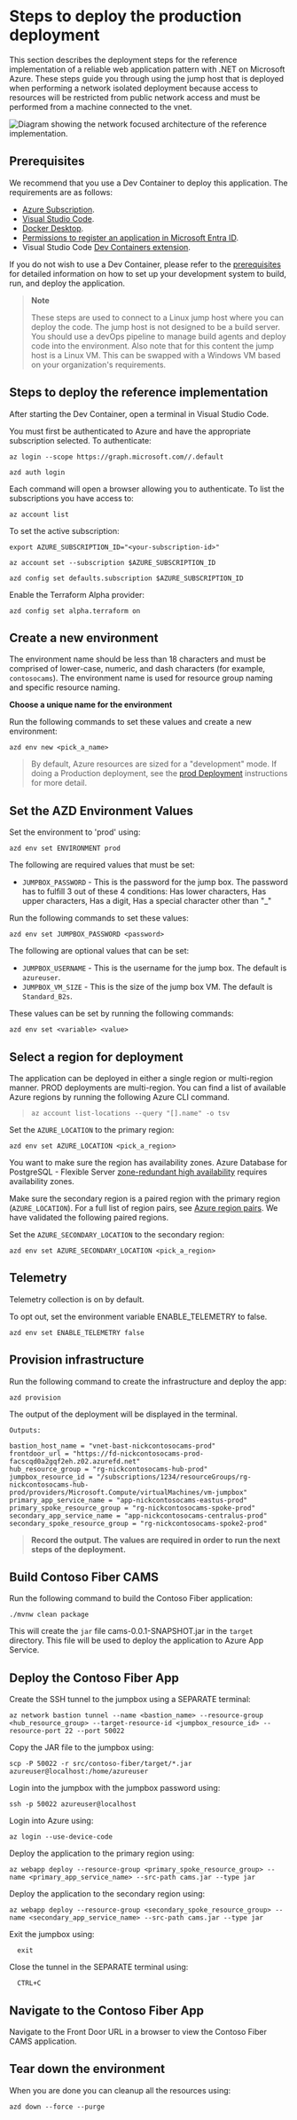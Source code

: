 # Steps to deploy the production deployment
This section describes the deployment steps for the reference implementation of a reliable web application pattern with .NET on Microsoft Azure. These steps guide you through using the jump host that is deployed when performing a network isolated deployment because access to resources will be restricted from public network access and must be performed from a machine connected to the vnet.

![Diagram showing the network focused architecture of the reference implementation.](./docs/icons/reliable-web-app-vnet.svg)

## Prerequisites

We recommend that you use a Dev Container to deploy this application.  The requirements are as follows:

- [Azure Subscription](https://azure.microsoft.com/pricing/member-offers/msdn-benefits-details/).
- [Visual Studio Code](https://code.visualstudio.com/).
- [Docker Desktop](https://www.docker.com/get-started/).
- [Permissions to register an application in Microsoft Entra ID](https://learn.microsoft.com/azure/active-directory/develop/quickstart-register-app).
- Visual Studio Code [Dev Containers extension](https://marketplace.visualstudio.com/items?itemName=ms-vscode-remote.remote-containers).

If you do not wish to use a Dev Container, please refer to the [prerequisites](prerequisites.md) for detailed information on how to set up your development system to build, run, and deploy the application.

> **Note**
>
> These steps are used to connect to a Linux jump host where you can deploy the code. The jump host is not designed to be a build server. You should use a devOps pipeline to manage build agents and deploy code into the environment. Also note that for this content the jump host is a Linux VM. This can be swapped with a Windows VM based on your organization's requirements.

## Steps to deploy the reference implementation

After starting the Dev Container, open a terminal in Visual Studio Code.

You must first be authenticated to Azure and have the appropriate subscription selected.  To authenticate:

```shell
az login --scope https://graph.microsoft.com//.default

azd auth login
```

Each command will open a browser allowing you to authenticate.  To list the subscriptions you have access to:

```shell
az account list
```

To set the active subscription:

```shell
export AZURE_SUBSCRIPTION_ID="<your-subscription-id>"

az account set --subscription $AZURE_SUBSCRIPTION_ID

azd config set defaults.subscription $AZURE_SUBSCRIPTION_ID
```

Enable the Terraform Alpha provider:

```shell
azd config set alpha.terraform on
```

## Create a new environment

The environment name should be less than 18 characters and must be comprised of lower-case, numeric, and dash characters (for example, `contosocams`).  The environment name is used for resource group naming and specific resource naming. 

**Choose a unique name for the environment**

Run the following commands to set these values and create a new environment:

```shell
azd env new <pick_a_name>
```

>By default, Azure resources are sized for a "development" mode. If doing a Production deployment, see the [prod Deployment](./README-prod.md) instructions for more detail.

## Set the AZD Environment Values

Set the environment to 'prod' using:

```shell
azd env set ENVIRONMENT prod
```

The following are required values that must be set:

- `JUMPBOX_PASSWORD` - This is the password for the jump box. The password has to fulfill 3 out of these 4 conditions: Has lower characters, Has upper characters, Has a digit, Has a special character other than "_"

Run the following commands to set these values:

```shell
azd env set JUMPBOX_PASSWORD <password>
```

The following are optional values that can be set:

- `JUMPBOX_USERNAME` - This is the username for the jump box.  The default is `azureuser`.
- `JUMPBOX_VM_SIZE` - This is the size of the jump box VM.  The default is `Standard_B2s`.

These values can be set by running the following commands:

```shell
azd env set <variable> <value>
```

## Select a region for deployment

The application can be deployed in either a single region or multi-region manner. PROD deployments are multi-region. You can find a list of available Azure regions by running the following Azure CLI command.

> ```shell
> az account list-locations --query "[].name" -o tsv
> ```

Set the `AZURE_LOCATION` to the primary region:

```shell
azd env set AZURE_LOCATION <pick_a_region>
```

You want to make sure the region has availability zones. Azure Database for PostgreSQL - Flexible Server [zone-redundant high availability](https://learn.microsoft.com/azure/postgresql/flexible-server/concepts-high-availability) requires availability zones.

Make sure the secondary region is a paired region with the primary region (`AZURE_LOCATION`). For a full list of region pairs, see [Azure region pairs](https://learn.microsoft.com/azure/reliability/cross-region-replication-azure#azure-cross-region-replication-pairings-for-all-geographies). We have validated the following paired regions.

 Set the `AZURE_SECONDARY_LOCATION` to the secondary region:

```shell
azd env set AZURE_SECONDARY_LOCATION <pick_a_region>
```

## Telemetry

Telemetry collection is on by default.

To opt out, set the environment variable ENABLE_TELEMETRY to false.

```shell
azd env set ENABLE_TELEMETRY false
```

## Provision infrastructure

Run the following command to create the infrastructure and deploy the app:

```shell
azd provision
```

The output of the deployment will be displayed in the terminal.

```
Outputs:

bastion_host_name = "vnet-bast-nickcontosocams-prod"
frontdoor_url = "https://fd-nickcontosocams-prod-facscqd0a2gqf2eh.z02.azurefd.net"
hub_resource_group = "rg-nickcontosocams-hub-prod"
jumpbox_resource_id = "/subscriptions/1234/resourceGroups/rg-nickcontosocams-hub-prod/providers/Microsoft.Compute/virtualMachines/vm-jumpbox"
primary_app_service_name = "app-nickcontosocams-eastus-prod"
primary_spoke_resource_group = "rg-nickcontosocams-spoke-prod"
secondary_app_service_name = "app-nickcontosocams-centralus-prod"
secondary_spoke_resource_group = "rg-nickcontosocams-spoke2-prod"
```

> **Record the output. The values are required in order to run the next steps of the deployment.**

## Build Contoso Fiber CAMS

Run the following command to build the Contoso Fiber application:

```shell
./mvnw clean package
```

This will create the `jar` file cams-0.0.1-SNAPSHOT.jar in the `target` directory. This file will be used to deploy the application to Azure App Service.

## Deploy the Contoso Fiber App

Create the SSH tunnel to the jumpbox using a SEPARATE terminal:

```shell
az network bastion tunnel --name <bastion_name> --resource-group <hub_resource_group> --target-resource-id <jumpbox_resource_id> --resource-port 22 --port 50022
```

Copy the JAR file to the jumpbox using:

```shell
scp -P 50022 -r src/contoso-fiber/target/*.jar azureuser@localhost:/home/azureuser
```

Login into the jumpbox with the jumpbox password using:

```shell
ssh -p 50022 azureuser@localhost
```

Login into Azure using:

```shell
az login --use-device-code
```

Deploy the application to the primary region using:

```shell
az webapp deploy --resource-group <primary_spoke_resource_group> --name <primary_app_service_name> --src-path cams.jar --type jar
```

Deploy the application to the secondary region using:

```shell
az webapp deploy --resource-group <secondary_spoke_resource_group> --name <secondary_app_service_name> --src-path cams.jar --type jar
```

Exit the jumpbox using:

```shell
  exit
```

Close the tunnel in the SEPARATE terminal using:

```shell
  CTRL+C
```

## Navigate to the Contoso Fiber App

Navigate to the Front Door URL in a browser to view the Contoso Fiber CAMS application.

## Tear down the environment

When you are done you can cleanup all the resources using:

```shell
azd down --force --purge
```
